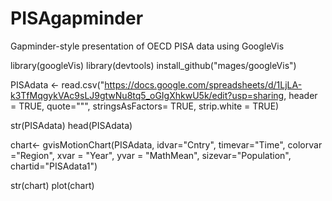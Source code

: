 # PISAgapminder
Gapminder-style presentation of OECD PISA data using GoogleVis

library(googleVis)
library(devtools)
install_github("mages/googleVis")

PISAdata <- read.csv("https://docs.google.com/spreadsheets/d/1LjLA-k3TfMqgykVAc9sLJ9gtwNu8tq5_oGIgXhkwU5k/edit?usp=sharing, 
  header = TRUE,
  quote="\"",
  stringsAsFactors= TRUE,
  strip.white = TRUE)
  
str(PISAdata)
head(PISAdata)

chart<- gvisMotionChart(PISAdata, idvar="Cntry",
  timevar="Time",
  colorvar ="Region",
  xvar = "Year",
  yvar = "MathMean",
  sizevar="Population",
  chartid="PISAdata1")
  
str(chart)
plot(chart)
